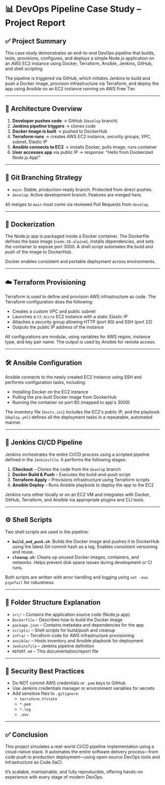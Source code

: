 # 📊 DevOps Pipeline Case Study – Project Report

## ✅ Project Summary

This case study demonstrates an end-to-end DevOps pipeline that builds, tests, provisions, configures, and deploys a simple Node.js application on an AWS EC2 instance using Docker, Terraform, Ansible, Jenkins, GitHub, and shell scripting.

The pipeline is triggered via GitHub, which initiates Jenkins to build and push a Docker image, provision infrastructure via Terraform, and deploy the app using Ansible on an EC2 instance running on AWS Free Tier.

---

## 📌 Architecture Overview

1. **Developer pushes code** → GitHub (`develop` branch)
2. **Jenkins pipeline triggers** → clones code
3. **Docker image is built** → pushed to DockerHub
4. **Terraform runs** → creates AWS EC2 instance, security groups, VPC, subnet, Elastic IP
5. **Ansible connects to EC2** → installs Docker, pulls image, runs container
6. **User accesses app** via public IP → response: "Hello from Dockerized Node.js App!"

---

## 🌿 Git Branching Strategy

- `main`: Stable, production-ready branch. Protected from direct pushes.
- `develop`: Active development branch. Features are merged here.

All merges to `main` must come via reviewed Pull Requests from `develop`.

---

## 🐳 Dockerization

The Node.js app is packaged inside a Docker container. The Dockerfile defines the base image (`node:18-alpine`), installs dependencies, and sets the container to expose port 3000. A shell script automates the build and push of the image to DockerHub.

Docker enables consistent and portable deployment across environments.

---

## ☁️ Terraform Provisioning

Terraform is used to define and provision AWS infrastructure as code. The Terraform configuration does the following:

- Creates a custom VPC and public subnet
- Launches a `t2.micro` EC2 instance with a static Elastic IP
- Attaches a security group allowing HTTP (port 80) and SSH (port 22)
- Outputs the public IP address of the instance

All configurations are modular, using variables for AWS region, instance type, and key pair name. The output is used by Ansible for remote access.

---

## 🛠️ Ansible Configuration

Ansible connects to the newly created EC2 instance using SSH and performs configuration tasks, including:

- Installing Docker on the EC2 instance
- Pulling the pre-built Docker image from DockerHub
- Running the container on port 80 (mapped to app's 3000)

The inventory file (`hosts.ini`) includes the EC2's public IP, and the playbook (`deploy.yml`) defines all the deployment tasks in a repeatable, automated manner.

---

## 🔄 Jenkins CI/CD Pipeline

Jenkins orchestrates the entire CI/CD process using a scripted pipeline defined in the `Jenkinsfile`. It performs the following stages:

1. **Checkout** – Clones the code from the `develop` branch
2. **Docker Build & Push** – Executes the build-and-push script
3. **Terraform Apply** – Provisions infrastructure using Terraform scripts
4. **Ansible Deploy** – Runs Ansible playbook to deploy the app to the EC2

Jenkins runs either locally or on an EC2 VM and integrates with Docker, GitHub, Terraform, and Ansible via appropriate plugins and CLI tools.

---

## ⚙️ Shell Scripts

Two shell scripts are used in the pipeline:

- **`build_and_push.sh`**: Builds the Docker image and pushes it to DockerHub using the latest Git commit hash as a tag. Enables consistent versioning and reuse.
- **`cleanup.sh`**: Cleans up unused Docker images, containers, and networks. Helps prevent disk space issues during development or CI runs.

Both scripts are written with error handling and logging using `set -euo pipefail` for robustness.

---

## 📂 Folder Structure Explanation

- `src/` – Contains the application source code (Node.js app)
- `Dockerfile` – Describes how to build the Docker image
- `package.json` – Contains metadata and dependencies for the app
- `scripts/` – Shell scripts for build/push and cleanup
- `infra/` – Terraform code for AWS infrastructure provisioning
- `ansible/` – Hosts inventory and Ansible playbook for deployment
- `Jenkinsfile` – Jenkins pipeline definition
- `REPORT.md` – This documentation/report file
  
---

## 🔐 Security Best Practices

- Do NOT commit AWS credentials or `.pem` keys to GitHub
- Use Jenkins credentials manager or environment variables for secrets
- Add sensitive files to `.gitignore`:  
  - `terraform.tfstate`  
  - `*.pem`  
  - `*.log`  
  - `.env`

---

## ✅ Conclusion

This project simulates a real-world CI/CD pipeline implementation using a cloud-native stack. It automates the entire software delivery process—from code push to production deployment—using open-source DevOps tools and Infrastructure as Code (IaC).

It’s scalable, maintainable, and fully reproducible, offering hands-on experience with every stage of modern DevOps.
